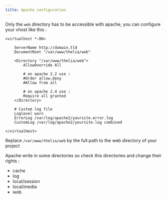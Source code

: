 ```yaml
---
title: Apache configuration
---
```


Only the ```web``` directory has to be accessible with apache, you can configure your vhost like this :

```
<virtualhost *:80>

	ServerName http://domain.tld
	DocumentRoot "/var/www/thelia/web"

	<Directory "/var/www/thelia/web">
	    AllowOverride All
        
        # on apache 2.2 use :
        #Order allow,deny
        #Allow from all
        
        # on apache 2.4 use :
        Require all granted
    </Directory>

	# Custom log file
    Loglevel warn
    ErrorLog /var/log/apache2/yoursite.error.log
    CustomLog /var/log/apache2/yoursite.log combined

</virtualHost>

```

Replace `/var/www/thelia/web` by the full path to the web directory of your project

Apache write in some directories so check this directories and change their rights :

* cache
* log
* local/session
* local/media
* web